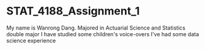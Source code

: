# STAT_4188_Assignment_1
My name is Wanrong Dang.
Majored in Actuarial Science and Statistics double major
I have studied some children's voice-overs
I've had some data science experience

